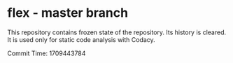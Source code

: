 # flex - master branch

This repository contains frozen state of the repository.
Its history is cleared. It is used only for static code
analysis with Codacy.

Commit Time: 1709443784